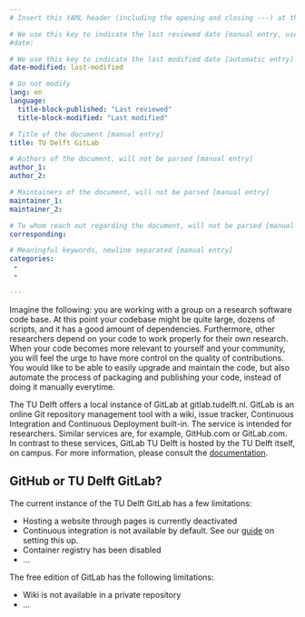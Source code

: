 ```yaml
---
# Insert this YAML header (including the opening and closing ---) at the beginning of the document and fill it out accordingly

# We use this key to indicate the last reviewed date [manual entry, use MM/DD/YYYY]
#date:

# We use this key to indicate the last modified date [automatic entry]
date-modified: last-modified

# Do not modify
lang: en
language: 
  title-block-published: "Last reviewed"
  title-block-modified: "Last modified"

# Title of the document [manual entry]
title: TU Delft GitLab

# Authors of the document, will not be parsed [manual entry]
author_1:
author_2:

# Maintainers of the document, will not be parsed [manual entry]
maintainer_1:
maintainer_2:

# To whom reach out regarding the document, will not be parsed [manual entry]
corresponding:

# Meaningful keywords, newline separated [manual entry]
categories: 
 - 
 - 

---
```


Imagine the following: you are working with a group on a research software code base. At this point your codebase might be quite large, dozens of scripts, and it has a good amount of dependencies. Furthermore, other researchers depend on your code to work properly for their own research. When your code becomes more relevant to yourself and your community, you will feel the urge to have more control on the quality of contributions. You would like to be able to easily upgrade and maintain the code, but also automate the process of packaging and publishing your code, instead of doing it manually everytime. 

The TU Delft offers a local instance of GitLab at gitlab.tudelft.nl. GitLab is an online Git repository management tool with a wiki, issue tracker, Continuous Integration and Continuous Deployment built-in. The service is intended for researchers. Similar services are, for example, GitHub.com or GitLab.com. In contrast to these services, GitLab TU Delft is hosted by the TU Delft itself, on campus. For more information, please consult the [documentation](https://gitlab.tudelft.nl/help).


## GitHub or TU Delft GitLab?
The current instance of the TU Delft GitLab has a few limitations:

- Hosting a website through pages is currently deactivated
- Continuous integration is not available by default. See our [guide](./gitlab_docker.md) on setting this up.
- Container registry has been disabled
- ...

The free edition of GitLab has the following limitations:

- Wiki is not available in a private repository
- ...
